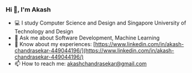 ### Hi 👋, I'm Akash

- 💻 I study Computer Science and Design and Singapore University of Technology and Design
- 💬 Ask me about Software Development, Machine Learning
- 📄 Know about my experiences: [https://www.linkedin.com/in/akash-chandrasekar-449044196/](https://www.linkedin.com/in/akash-chandrasekar-449044196/)
- 📫 How to reach me: akashchandrasekar@gmail.com
